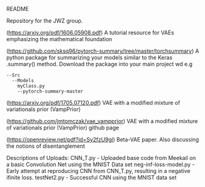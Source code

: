 README

Repository for the JWZ group.

(https://arxiv.org/pdf/1606.05908.pdf) A tutorial resource for VAEs emphasizing the mathematical foundation

(https://github.com/sksq96/pytorch-summary/tree/master/torchsummary) A python package for summarizing your models similar to the Keras .summary() method. Download the package into your main project wd e.g
```
--Src
  --Models
    myClass.py
    --pytorch-summary-master
```
(https://arxiv.org/pdf/1705.07120.pdf) VAE with a modified mixture of variationals prior (VampPrior)

(https://github.com/jmtomczak/vae_vampprior) VAE with a modified mixture of variationals prior (VampPrior) github page

(https://openreview.net/pdf?id=Sy2fzU9gl) Beta-VAE paper. Also discussing the notions of disentanglement

Descriptions of Uploads:
CNN_T.py  - Uploaded base code from Meekail on a basic Convolution Net using the MNIST Data set
neg-inf-loss-model.py - Early attempt at reproducing CNN from CNN_T.py, resulting in a negative ifinite loss.
testNet2.py - Successful CNN using the MNIST data set

